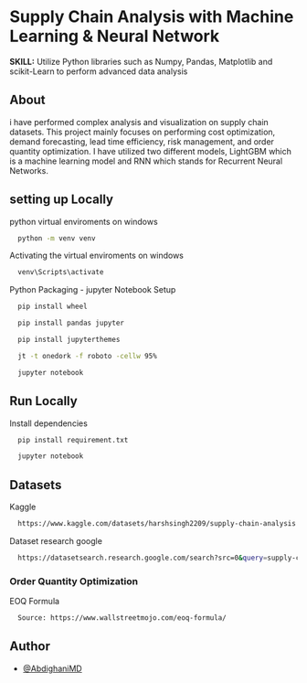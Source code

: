 # **Supply Chain Analysis with Machine Learning & Neural Network** 

**SKILL:**
Utilize Python libraries such as Numpy, Pandas, Matplotlib and scikit-Learn to perform advanced data analysis

## About

i have performed complex analysis and visualization on supply chain datasets. This project mainly focuses on performing cost optimization, demand forecasting, lead time efficiency, risk management, and order quantity optimization. I have utilized two different models, LightGBM which is a machine learning model and RNN which stands for Recurrent Neural Networks.

## setting up Locally

python virtual enviroments on windows

```bash
  python -m venv venv
```

Activating the virtual enviroments on windows

```bash
  venv\Scripts\activate
```

Python Packaging - jupyter Notebook Setup

```bash
  pip install wheel
```

```bash
  pip install pandas jupyter
```

```bash
  pip install jupyterthemes
```

```bash
  jt -t onedork -f roboto -cellw 95%
```

```bash
  jupyter notebook
```

## Run Locally

Install dependencies

```bash
  pip install requirement.txt
```

```bash
  jupyter notebook
```


## Datasets

Kaggle

```bash
  https://www.kaggle.com/datasets/harshsingh2209/supply-chain-analysis
```

Dataset research google

```bash
  https://datasetsearch.research.google.com/search?src=0&query=supply-chain-analysis&docid=L2cvMTF2MGx6Z21wMA%3D%3D
```

### Order Quantity Optimization

EOQ Formula
```bash
  Source: https://www.wallstreetmojo.com/eoq-formula/
```


## Author

- [@AbdighaniMD](https://github.com/AbdighaniMD)